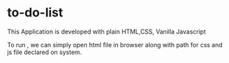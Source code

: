 # to-do-list

This Application is developed with plain HTML,CSS, Vanilla Javascript

To run , we can simply open html file in browser along with path for css and js file declared on system.
